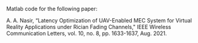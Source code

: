 Matlab code for the following paper:

A. A. Nasir, “Latency Optimization of UAV-Enabled MEC System for Virtual Reality Applications under Rician Fading Channels," IEEE Wireless Communication Letters, vol. 10, no. 8, pp. 1633-1637, Aug. 2021. 
